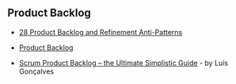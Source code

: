 ## Product Backlog

- [28 Product Backlog and Refinement Anti-Patterns](https://age-of-product.com/28-product-backlog-anti-patterns/)

- [Product Backlog](https://less.works/less/framework/product-backlog.html)

- [Scrum Product Backlog – the Ultimate Simplistic Guide](https://luis-goncalves.com/scrum-product-backlog/) - by Luís Gonçalves